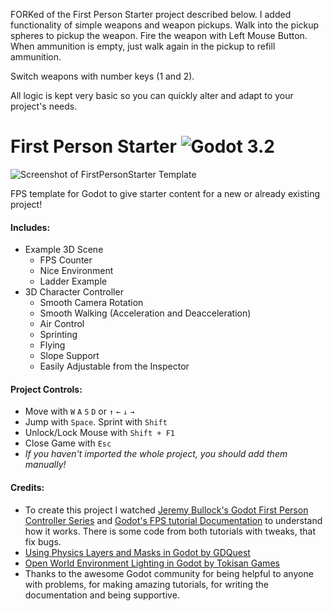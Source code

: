 FORKed of the First Person Starter project described below.
I added functionality of simple weapons and weapon pickups.
Walk into the pickup spheres to pickup the weapon. Fire the weapon with Left Mouse Button.
When ammunition is empty, just walk again in the pickup to refill ammunition.

Switch weapons with number keys (1 and 2).

All logic is kept very basic so you can quickly alter and adapt to your project's needs.


# First Person Starter ![Godot 3.2](https://img.shields.io/badge/godot-v3.2-%23478cbf)
![Screenshot of FirstPersonStarter Template](https://i.imgur.com/EzNSoQZ.png)

FPS template for Godot to give starter content for a new or already existing project!

#### Includes:
- Example 3D Scene
  - FPS Counter
  - Nice Environment
  - Ladder Example
- 3D Character Controller
  - Smooth Camera Rotation
  - Smooth Walking (Acceleration and Deacceleration)
  - Air Control
  - Sprinting
  - Flying
  - Slope Support
  - Easily Adjustable from the Inspector

#### Project Controls:
- Move with `W` `A` `S` `D` or `↑` `←` `↓` `→`
- Jump with `Space`. Sprint with `Shift`
- Unlock/Lock Mouse with `Shift + F1`
- Close Game with `Esc`
- *If you haven't imported the whole project, you should add them manually!*

#### Credits:
- To create this project I watched [Jeremy Bullock's Godot First Person Controller Series](https://www.youtube.com/watch?v=Etpq-d5af6M&list=PLTZoMpB5Z4aD-rCpluXsQjkGYgUGUZNIV) and [Godot's FPS tutorial Documentation](https://docs.godotengine.org/en/3.2/tutorials/3d/fps_tutorial/) to understand how it works. There is some code from both tutorials with tweaks, that fix bugs.
- [Using Physics Layers and Masks in Godot by GDQuest](https://www.youtube.com/watch?v=UZu8NwlkXcU)
- [Open World Environment Lighting in Godot by Tokisan Games](https://www.youtube.com/watch?v=8kwnCxK8Vc8)
- Thanks to the awesome Godot community for being helpful to anyone with problems, for making amazing tutorials, for writing the documentation and being supportive.
